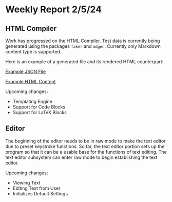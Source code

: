 # Weekly Report 2/5/24

## HTML Compiler

Work has progressed on the HTML Compiler. 
Test data is currently being generated using the packages `faker` and `mdgen`.
Currently only Markdown content type is supported.

Here is an example of a generated file and its rendered HTML counterpart:

[Example JSON File](week2-example.json)

[Example HTML Content](week2-example.html)

Upcoming changes:

- Templating Engine
- Support for Code Blocks
- Support for LaTeX Blocks

## Editor

The beginning of the editor needs to be in raw mode to make the text editor due to preset keystroke functions. 
So far, the text editor portion sets up the program so that it can be a usable base for the functions of text editing.
The text editor subsystem can enter raw mode to begin establishing the text editor.

Upcoming changes:

- Viewing Text
- Editing Text from User
- Initializes Default Settings
